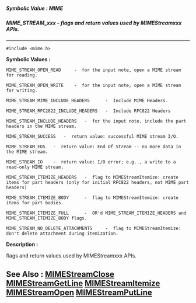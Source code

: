 ##### Symbolic Value : MIME
##### MIME_STREAM_xxx - flags and return values used by MIMEStreamxxx APIs.
---
```
#include <mime.h>
```

**Symbolic Values :**

	MIME_STREAM_OPEN_READ	  -  for the input note, open a MIME stream for reading.

	MIME_STREAM_OPEN_WRITE	  -  for the input note, open a MIME stream for writing.

	MIME_STREAM_MIME_INCLUDE_HEADERS	  -  Include MIME Headers.

	MIME_STREAM_RFC2822_INCLUDE_HEADERS	  -  Include RFC822 Headers

	MIME_STREAM_INCLUDE_HEADERS	  -  for the input note, include the part headers in the MIME stream.

	MIME_STREAM_SUCCESS	  -  return value: successful MIME stream I/O.

	MIME_STREAM_EOS	  -  return value: End Of Stream -- no more data in the MIME stream.

	MIME_STREAM_IO	  -  return value: I/O error; e.g.., a write to a read-only MIME stream.

	MIME_STREAM_ITEMIZE_HEADERS	  -  flag to MIMEStreamItemize: create items for part headers (only for initial RFC822 headers, not MIME part headers)

	MIME_STREAM_ITEMIZE_BODY	  -  flag to MIMEStreamItemize: create items for part bodies.

	MIME_STREAM_ITEMIZE_FULL	  -  OR'd MIME_STREAM_ITEMIZE_HEADERS and MIME_STREAM_ITEMIZE_BODY flags.

	MIME_STREAM_NO_DELETE_ATTACHMENTS	  -  flag to MIMEStreamItemize: don't delete attachment during itemization.


**Description :**

flags and return values used by MIMEStreamxxx APIs.


**See Also :**
[MIMEStreamClose](/domino-c-api-docs/reference/Func/MIMEStreamClose)
[MIMEStreamGetLine](/domino-c-api-docs/reference/Func/MIMEStreamGetLine)
[MIMEStreamItemize](/domino-c-api-docs/reference/Func/MIMEStreamItemize)
[MIMEStreamOpen](/domino-c-api-docs/reference/Func/MIMEStreamOpen)
[MIMEStreamPutLine](/domino-c-api-docs/reference/Func/MIMEStreamPutLine)
---
